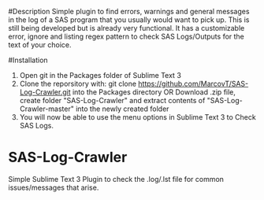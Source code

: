 #Description
Simple plugin to find errors, warnings and general messages in the log of a SAS program that you usually would want to pick up.
This is still being developed but is already very functional. It has a customizable error, ignore and listing regex pattern to check SAS Logs/Outputs for the text of your choice.

#Installation
1. Open git in the Packages folder of Sublime Text 3
2. Clone the reporsitory with: git clone https://github.com/MarcovT/SAS-Log-Crawler.git into the Packages directory
OR
Download .zip file, create folder "SAS-Log-Crawler" and extract contents of "SAS-Log-Crawler-master" into the newly created folder
3. You will now be able to use the menu options in Sublime Text 3 to Check SAS Logs.

# SAS-Log-Crawler
Simple Sublime Text 3 Plugin to check the .log/.lst file for common issues/messages that arise.
